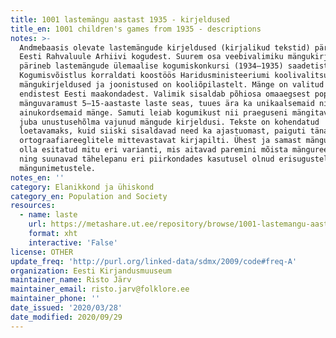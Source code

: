```yaml
---
title: 1001 lastemängu aastast 1935 - kirjeldused
title_en: 1001 children's games from 1935 - descriptions
notes: >-
  Andmebaasis olevate lastemängude kirjeldused (kirjalikud tekstid) pärinevad
  Eesti Rahvaluule Arhiivi kogudest. Suurem osa veebivalimiku mängukirjeldustest
  pärineb lastemängude ülemaalise kogumiskonkursi (1934–1935) saadetistest.
  Kogumisvõistlus korraldati koostöös Haridusministeeriumi koolivalitsusega,
  mängukirjeldused ja joonistused on kooliõpilastelt. Mänge on valitud kõikidest
  endistest Eesti maakondadest. Valimik sisaldab põhiosa omaaegsest populaarsest
  mänguvaramust 5–15-aastaste laste seas, tuues ära ka unikaalsemaid ning
  ainukordsemaid mänge. Samuti leiab kogumikust nii praeguseni mängitavaid kui
  juba unustusehõlma vajunud mängude kirjeldusi. Tekste on kohendatud
  loetavamaks, kuid siiski sisaldavad need ka ajastuomast, paiguti tänapäeva
  ortograafiareeglitele mittevastavat kirjapilti. Ühest ja samast mängust võib
  olla esitatud mitu eri varianti, mis aitavad paremini mõista mängureegleid
  ning suunavad tähelepanu eri piirkondades kasutusel olnud erisugustele
  mängunimetustele.
notes_en: ''
category: Elanikkond ja ühiskond
category_en: Population and Society
resources:
  - name: laste
    url: https://metashare.ut.ee/repository/browse/1001-lastemangu-aastast-1935/096d94c8317611e7a6e4005056b400241df1202cc85249a5be7f6b5c8ca67692/
    format: xht
    interactive: 'False'
license: OTHER
update_freq: 'http://purl.org/linked-data/sdmx/2009/code#freq-A'
organization: Eesti Kirjandusmuuseum
maintainer_name: Risto Järv
maintainer_email: risto.jarv@folklore.ee
maintainer_phone: ''
date_issued: '2020/03/28'
date_modified: 2020/09/29
---
```


